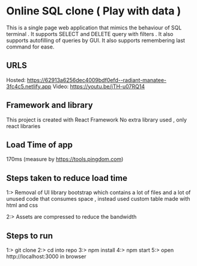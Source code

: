 # Online SQL clone ( Play with data )

This is a single page web application that mimics the behaviour of SQL terminal . It supports SELECT and DELETE query with filters . It also supports autofilling of queries by GUI. It also supports remembering last command for ease.

## URLS

Hosted: https://62913a6256dec4009bdf0efd--radiant-manatee-3fc4c5.netlify.app
Video: https://youtu.be/jTH-u07RQ14

## Framework and library

This project is created with React Framework
No extra library used , only react libraries

## Load Time of app

170ms (measure by https://tools.pingdom.com)

## Steps taken to reduce load time

1:> Removal of UI library bootstrap which contains a lot of files and a lot of unused code that consumes space , instead used custom table made with html and css

2:> Assets are compressed to reduce the bandwidth

## Steps to run

1:> git clone
2:> cd into repo
3:> npm install
4:> npm start
5:> open http://localhost:3000 in browser
